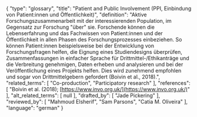 {
    "type": "glossary",
    "title": "Patient and Public Involvement (PPI, Einbindung von Patient:innen und Öffentlichkeit)",
    "definition": "Aktive Forschungszusammenarbeit mit der interessierenden Population, im Gegensatz zur Forschung \"über\" sie. Forschende können die Lebenserfahrung und das Fachwissen von Patient:innen und der Öffentlichkeit in allen Phasen des Forschungsprozesses einbeziehen. So können Patient:innen beispielsweise bei der Entwicklung von Forschungsfragen helfen, die Eignung eines Studiendesigns überprüfen, Zusammenfassungen in einfacher Sprache für Drittmittel-/Ethikanträge und die Verbreitung genehmigen, Daten erheben und analysieren und bei der Veröffentlichung eines Projekts helfen. Dies wird zunehmend empfohlen und sogar von Drittmittelgebern gefordert (Boivin et al., 2018).",
    "related_terms": [
        "Co-production",
        "Participatory research"
    ],
    "references": [
        "Boivin et al. (2018); [https://www.invo.org.uk/](https://www.invo.org.uk/)"
    ],
    "alt_related_terms": [
        null
    ],
    "drafted_by": [
        "Jade Pickering"
    ],
    "reviewed_by": [
        "Mahmoud Elsherif",
        "Sam Parsons",
        "Catia M. Oliveira"
    ],
    "language": "german"
}